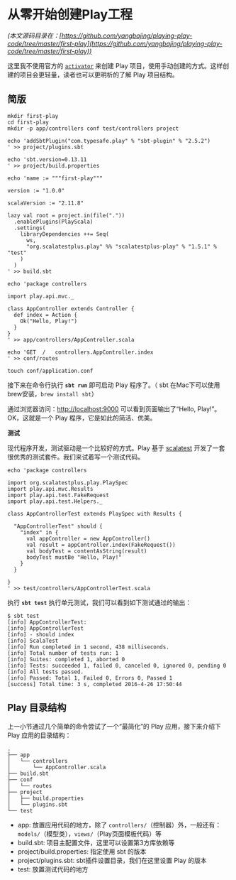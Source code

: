 # 从零开始创建Play工程

*(本文源码目录在：[https://github.com/yangbajing/playing-play-code/tree/master/first-play](https://github.com/yangbajing/playing-play-code/tree/master/first-play))*

这里我不使用官方的 [`activator`](https://www.lightbend.com/community/core-tools/activator-and-sbt) 来创建 Play 项目，使用手动创建的方式。这样创建的项目会更轻量，读者也可以更明析的了解 Play 项目结构。

## 简版

```
mkdir first-play
cd first-play
mkdir -p app/controllers conf test/controllers project

echo 'addSbtPlugin("com.typesafe.play" % "sbt-plugin" % "2.5.2")
' >> project/plugins.sbt

echo 'sbt.version=0.13.11
' >> project/build.properties

echo 'name := """first-play"""

version := "1.0.0"

scalaVersion := "2.11.8"

lazy val root = project.in(file("."))
  .enablePlugins(PlayScala)
  .settings(
    libraryDependencies ++= Seq(
      ws,
      "org.scalatestplus.play" %% "scalatestplus-play" % "1.5.1" % "test"
    )
  )
' >> build.sbt

echo 'package controllers

import play.api.mvc._

class AppController extends Controller {
  def index = Action {
    Ok("Hello, Play!")
  }
}
' >> app/controllers/AppController.scala

echo 'GET  /   controllers.AppController.index
' >> conf/routes

touch conf/application.conf
```

接下来在命令行执行 **`sbt run`** 即可启动 Play 程序了。（ sbt 在Mac下可以使用brew安装，`brew install sbt`）

通过浏览器访问：[http://localhost:9000](http://localhost:9000) 可以看到页面输出了“Hello, Play!”。OK，这就是一个 Play 程序，它是如此的简洁、优美。

**测试**

现代程序开发，测试驱动是一个比较好的方式。Play 基于 [scalatest](http://scalatest.org) 开发了一套很优秀的测试套件。我们来试着写一个测试代码。

```
echo 'package controllers

import org.scalatestplus.play.PlaySpec
import play.api.mvc.Results
import play.api.test.FakeRequest
import play.api.test.Helpers._

class AppControllerTest extends PlaySpec with Results {

  "AppControllerTest" should {
    "index" in {
      val appController = new AppController()
      val result = appController.index(FakeRequest())
      val bodyTest = contentAsString(result)
      bodyTest mustBe "Hello, Play!"
    }
  }

}
' >> test/controllers/AppControllerTest.scala
```

执行 **`sbt test`** 执行单元测试，我们可以看到如下测试通过的输出：

```
$ sbt test
[info] AppControllerTest:
[info] AppControllerTest
[info] - should index
[info] ScalaTest
[info] Run completed in 1 second, 438 milliseconds.
[info] Total number of tests run: 1
[info] Suites: completed 1, aborted 0
[info] Tests: succeeded 1, failed 0, canceled 0, ignored 0, pending 0
[info] All tests passed.
[info] Passed: Total 1, Failed 0, Errors 0, Passed 1
[success] Total time: 3 s, completed 2016-4-26 17:50:44
```

## Play 目录结构

上一小节通过几个简单的命令尝试了一个“最简化”的 Play 应用，接下来介绍下 Play 应用的目录结构：

```
.
├── app
│   └── controllers
│       └── AppController.scala
├── build.sbt
├── conf
│   └── routes
├── project
│   ├── build.properties
│   └── plugins.sbt
└── test
```

- app: 放置应用代码的地方，除了 `controllers/`（控制器）外，一般还有：`models/`（模型类），`views/`（Play页面模板代码）等
- build.sbt: 项目主配置文件，这里可以设置第3方库依赖等
- project/build.properties: 指定使用 sbt 的版本
- project/plugins.sbt: sbt插件设置目录，我们在这里设置 Play 的版本
- test: 放置测试代码的地方

